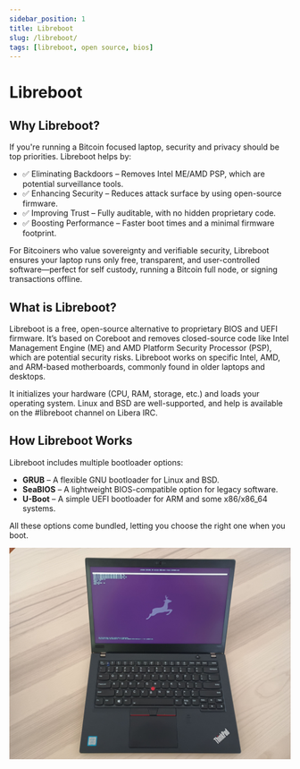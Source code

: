 ```yaml
---
sidebar_position: 1
title: Libreboot
slug: /libreboot/
tags: [libreboot, open source, bios]
---
```


# Libreboot

## Why Libreboot?

If you're running a Bitcoin focused laptop, security and privacy should be top priorities. Libreboot helps by:
- ✅ Eliminating Backdoors – Removes Intel ME/AMD PSP, which are potential surveillance tools.
- ✅ Enhancing Security – Reduces attack surface by using open-source firmware.
- ✅ Improving Trust – Fully auditable, with no hidden proprietary code.
- ✅ Boosting Performance – Faster boot times and a minimal firmware footprint.

For Bitcoiners who value sovereignty and verifiable security, Libreboot ensures your laptop runs only free, transparent, and user-controlled software—perfect for self custody, running a Bitcoin full node, or signing transactions offline.


## What is Libreboot?

Libreboot is a free, open-source alternative to proprietary BIOS and UEFI firmware. It’s based on Coreboot and removes closed-source code like Intel Management Engine (ME) and AMD Platform Security Processor (PSP), which are potential security risks. Libreboot works on specific Intel, AMD, and ARM-based motherboards, commonly found in older laptops and desktops.

It initializes your hardware (CPU, RAM, storage, etc.) and loads your operating system. Linux and BSD are well-supported, and help is available on the #libreboot channel on Libera IRC.

## How Libreboot Works

Libreboot includes multiple bootloader options:

- **GRUB** – A flexible GNU bootloader for Linux and BSD.
- **SeaBIOS** – A lightweight BIOS-compatible option for legacy software.
- **U-Boot** – A simple UEFI bootloader for ARM and some x86/x86_64 systems.

All these options come bundled, letting you choose the right one when you boot.

![](/img/libreboot/t480s.jpg)